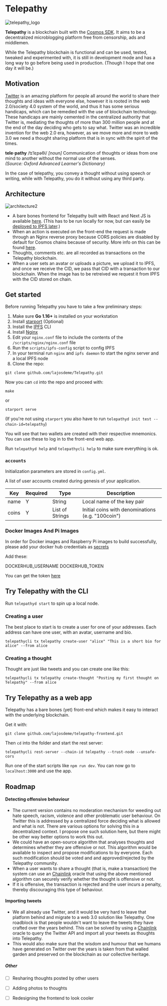 # Telepathy
![telepathy_logo](https://user-images.githubusercontent.com/44027725/120887037-0fee5580-c5f1-11eb-803e-ec29fa00997c.png)


**Telepathy** is a blockchain built with the [Cosmos SDK](https://github.com/cosmos/cosmos-sdk). It aims to be a decentralized microblogging platform free from censorship, ads and middlemen.

While the Telepathy blockchain is functional and can be used, tested, tweaked and experimented with, it is still in development mode and has a long way to go before being used in production. (Though I hope that one day it will be.)

## Motivation
[Twitter](https://twitter.com) is an amazing platform for people all around the world to share their thoughts and ideas with everyone else, however it is rooted in the web 2.0/society 4.0 system of the world, and thus it has some serious handicaps, which can be remedied with the use of blockchain technology. These handicaps are mainly cemented in the centralized authority that Twitter is, mediating the thoughts of more than 300 million people and at the end of the day deciding who gets to say what. Twitter was an incredible invention for the web 2.0 era, however, as we move more and more to web 3.0 we need a thought sharing platform that is in sync with the spirit of the times. 

<b>tele·pathy</b> /tɪˈlɛpəθi/
<i>[noun]</i>
Communication of thoughts or ideas from one mind to another without the normal use of the senses. <br> <i>(Source: Oxford Advanced Learner's Dictionary)</i>

In the case of telepathy, you convey a thought without using speech or writing, while with Telepathy, you do it without using any third party.

## Architecture
![architecture2](https://user-images.githubusercontent.com/44027725/120889990-57c8a900-c600-11eb-8392-3a964c791920.jpg)
 
 * A bare bones frontend for Telepathy built with React and Next JS is available [here](https://github.com/lajosdeme/telepathy-frontend). (This has to be run locally for now, but can easily be [deployed to IPFS later](https://github.com/Velenir/nextjs-ipfs-example).)
 * When an action is executed on the front-end the request is made through an Nginx reverse proxy because CORS policies are disabled by default for Cosmos chains because of security. More info on this can be found [here](https://docs.cosmos.network/v0.39/interfaces/rest.html).
 * Thoughts, comments etc. are all recorded as transactions on the Telepathy blockchain.
 * When a user sets an avatar or uploads a picture, we upload it to IPFS, and once we receive the CID, we pass that CID with a transaction to our blockchain. When the image has to be retreived we request it from IPFS with the CID stored on chain.

## Get started
Before running Telepathy you have to take a few preliminary steps:
1. Make sure **Go 1.16+** is installed on your workstation
2. Install [starport](https://docs.starport.network/intro/install.html) (Optional)
3. Install the [IPFS](https://docs.ipfs.io/install/command-line/) CLI
4. Install [Nginx](https://www.nginx.com/resources/wiki/start/topics/tutorials/install/)
5. Edit your ```nginx.conf``` file to include the contents of the ```/scripts/nginx/nginx.conf``` file 
6. Run the ```scripts/ipfs-config``` script to config IPFS
7. In your terminal run ```nginx``` and ```ipfs daemon``` to start the nginx server and a local IPFS node
8. Clone the repo:
```
git clone github.com/lajosdeme/Telepathy.git
```
Now you can ```cd``` into the repo and proceed with:
```
make
```
or
```
starport serve
```
(If you're not using ```starport``` you also have to run ```telepathyd init test --chain-id=telepathy```)

You will see that two wallets are created with their respective mnemonics. You can use these to log in to the front-end web app.

Run ```telepathyd help``` and ```telepathycli help``` to make sure everything is ok.

### `accounts`
Initialization parameters are stored in `config.yml`.

A list of user accounts created during genesis of your application.

| Key   | Required | Type            | Description                                       |
| ----- | -------- | --------------- | ------------------------------------------------- |
| name  | Y        | String          | Local name of the key pair                        |
| coins | Y        | List of Strings | Initial coins with denominations (e.g. "100coin") |


### Docker Images And Pi Images

In order for Docker images and Raspberry Pi images to build successfully, please add your docker hub credentials as [secrets](https://github.com/lajosdeme/telepathy/settings/secrets/actions)

Add these:

DOCKERHUB_USERNAME
DOCKERHUB_TOKEN

You can get the token [here](https://hub.docker.com/settings/security)

## Try Telepathy with the CLI

Run ```telepathyd start``` to spin up a local node.

### Creating a user
The best place to start is to create a user for one of your addresses. Each address can have one user, with an avatar, username and bio.
```
telepathycli tx telepathy create-user "alice" "This is a short bio for alice" --from alice
```

### Creating a thought
Thought are just like tweets and you can create one like this:
```
telepathycli tx telepathy create-thought "Posting my first thought on Telepathy" --from alice
```

## Try Telepathy as a web app

Telepathy has a bare bones (yet) front-end which makes it easy to interact with the underlying blockchain.

Get it with:
```
git clone github.com/lajosdeme/telepathy-frontend.git
```

Then ```cd``` into the folder and start the rest server:
```
telepathycli rest-server --chain-id telepathy --trust-node --unsafe-cors
```
Run one of the start scripts like ```npm run dev```.
You can now go to ```localhost:3000``` and use the app.


## Roadmap
#### Detecting offensive behaviour
 * The current version contains no moderation mechanism for weeding out hate speech, racism, violence and other problematic user behaviour. On Twitter this is addressed by a centralized force deciding what is allowed and what is not. There are various options for solving this in a decentralized context. I propose one such solution here, but there might be other way better options to work this out.
 * We could have an open-source algorithm that analyses thoughts and determines whether they are offensive or not. This algorithm would be available to inspect and propose modifications to by everyone. Each such modification should be voted and and approved/rejected by the Telepathy community.
 * When a user wants to share a thought (that is, make a transaction) the system can use an [Chainlink](https://chain.link/) oracle that using the above mentioned algorithm can securely verify whether the thought is offensive or not. 
 * If it is offensive, the transaction is rejected and the user incurs a penalty, thereby discouraging this type of behaviour.

#### Importing tweets
* We all already use Twitter, and it would be very hard to leave that platform behind and migrate to a web 3.0 solution like Telepathy. One roadblock is that people wouldn't want to leave the tweets they have crafted over the years behind. This can be solved by using a [Chainlink](https://chain.link/) oracle to query the Twitter API and import all your tweets as thoughts into Telepathy.
* This would also make sure that the wisdom and humour that we humans have generated on Twitter over the years is taken from that walled garden and preserved on the blockchain as our collective heritage.
##### Other
- [ ] Resharing thoughts posted by other users
- [ ] Adding photos to thoughts
- [ ] Redesigning the frontend to look cooler
 
 
